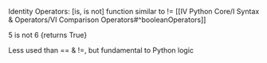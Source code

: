 Identity Operators: [is, is not]
	function similar to != [[IV Python Core/I Syntax & Operators/VI Comparison Operators#^booleanOperators]]

5 is not 6 {returns True}

Less used than == & !=, but fundamental to Python logic 